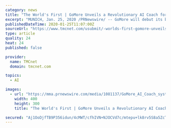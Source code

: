 ```yaml
---
category: news
title: "The World's First | GoMore Unveils a Revolutionary AI Coach for Weight Control with XTERRA, Dyaco"
excerpt: "MUNICH, Jan. 25, 2020 /PRNewswire/ -- GoMore will debut its bleeding edge AI Coach system alongside XTERRA, Dyaco group at 2020 ISPO Munich Exhibition at Messe München exhibition ground, Germany from Jan 26-29, 2020. The backbone of XTERRA's smarts to provide tailored exercise routines to consumers is GoMore's AI Coach System. By combining ..."
publishedDateTime: 2020-01-25T11:07:00Z
sourceUrl: "https://www.tmcnet.com/usubmit/-worlds-first-gomore-unveils-revolutionary-ai-coach-weight-/2020/01/25/9086888.htm"
type: article
quality: 24
heat: 24
published: false

provider:
  name: TMCnet
  domain: tmcnet.com

topics:
  - AI

images:
  - url: "https://mma.prnewswire.com/media/1081137/GoMore_AI_Coach_system.jpg"
    width: 400
    height: 300
    title: "The World's First | GoMore Unveils a Revolutionary AI Coach for Weight Control with XTERRA, Dyaco"

secured: "Aj1OoDjfTB9P356idun/4cMWT/cfhIVN+NJOCVd7c/mtepu+lk8rv5S8a5ZcTIN0iLIeAcwW+ePwU5m78abZ+ehx7JAMcV/zkb22hUkmpSItk9qMJ0rHN2RPbKmDqNeDBd7GuYiZ0xaebZ4/YjqrFDG4CjJEpcqxIXja0VGuz0r916VL5ZsRyMuCT5xswSLpuppjR2UGDpKZW40hYs8H8yAudv9lGySKFLuSoBV6LRPgKekCB6i9Itnc4LiE65XUF/NTLN6TbS6pw6umIT7/rYEemuU5rYiOhEKcwr5+iAuUAgGvZ/2boURIM1mc0IZg;jrAcCRhhO0vv/HafbF2YBg=="
---
```


